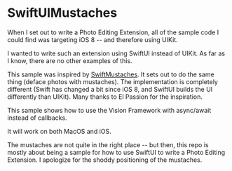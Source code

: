 # SwiftUIMustaches

When I set out to write a Photo Editing Extension, all of the sample code I could find was targeting iOS 8 -- and therefore using UIKit.

I wanted to write such an extension using SwiftUI instead of UIKit.  As far as I know, there are no other examples of this.

This sample was inspired by [SwiftMustaches](https://github.com/elpassion/SwiftMustaches).  It sets out to do the same thing (deface photos with mustaches).  The implementation is completely different (Swift has changed a bit since iOS 8, and SwiftUI builds the UI differently than UIKit).  Many thanks to El Passion for the inspiration.

This sample shows how to use the Vision Framework with async/await instead of callbacks.

It will work on both MacOS and iOS.

The mustaches are not quite in the right place -- but then, this repo is mostly about being a sample for how to use SwiftUI to write a Photo Editing Extension.  I apologize for the shoddy positioning of the mustaches.


